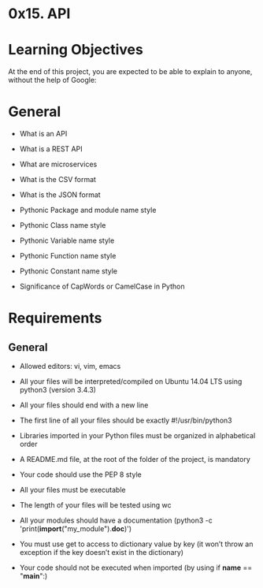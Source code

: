 # 0x15. API
# Learning Objectives
At the end of this project, you are expected to be able to explain to anyone, without the help of Google:

# General

* What is an API

* What is a REST API

* What are microservices

* What is the CSV format

* What is the JSON format

* Pythonic Package and module name style

* Pythonic Class name style

* Pythonic Variable name style

* Pythonic Function name style

* Pythonic Constant name style

* Significance of CapWords or CamelCase in Python
# Requirements
## General

* Allowed editors: vi, vim, emacs

* All your files will be interpreted/compiled on Ubuntu 14.04 LTS using python3 (version 3.4.3)

* All your files should end with a new line

* The first line of all your files should be exactly #!/usr/bin/python3

* Libraries imported in your Python files must be organized in alphabetical order

* A README.md file, at the root of the folder of the project, is mandatory

* Your code should use the PEP 8 style

* All your files must be executable

* The length of your files will be tested using wc

* All your modules should have a documentation (python3 -c 'print(__import__("my_module").__doc__)')

* You must use get to access to dictionary value by key (it won’t throw an exception if the key doesn’t exist in the dictionary)

* Your code should not be executed when imported (by using if __name__ == "__main__":)